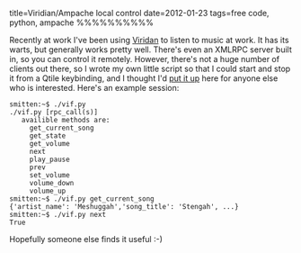 title=Viridian/Ampache local control
date=2012-01-23
tags=free code, python, ampache
%%%%%%%%%%

Recently at work I've been using [Viridan][1] to listen to music at work. It
has its warts, but generally works pretty well. There's even an XMLRPC server
built in, so you can control it remotely. However, there's not a huge number of
clients out there, so I wrote my own little script so that I could start and
stop it from a Qtile keybinding, and I thought I'd [put it up][2] here for anyone
else who is interested. Here's an example session:

    smitten:~$ ./vif.py 
    ./vif.py [rpc_call(s)]
       availible methods are:
         get_current_song
         get_state
         get_volume
         next
         play_pause
         prev
         set_volume
         volume_down
         volume_up
    smitten:~$ ./vif.py get_current_song
    {'artist_name': 'Meshuggah','song_title': 'Stengah', ...}
    smitten:~$ ./vif.py next
    True

Hopefully someone else finds it useful :-)

 [1]: http://www.daveeddy.com/projects/launchpad/viridian-ampache-front-end/
 [2]: blog/2012/01/vif.py
